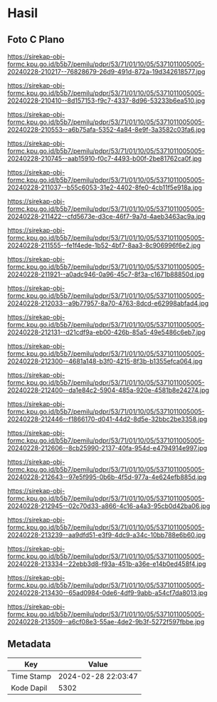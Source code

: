 # Hasil

## Foto C Plano

https://sirekap-obj-formc.kpu.go.id/b5b7/pemilu/pdpr/53/71/01/10/05/5371011005005-20240228-210217--76828679-26d9-491d-872a-19d342618577.jpg

https://sirekap-obj-formc.kpu.go.id/b5b7/pemilu/pdpr/53/71/01/10/05/5371011005005-20240228-210410--8d157153-f9c7-4337-8d96-53233b6ea510.jpg

https://sirekap-obj-formc.kpu.go.id/b5b7/pemilu/pdpr/53/71/01/10/05/5371011005005-20240228-210553--a6b75afa-5352-4a84-8e9f-3a3582c03fa6.jpg

https://sirekap-obj-formc.kpu.go.id/b5b7/pemilu/pdpr/53/71/01/10/05/5371011005005-20240228-210745--aab15910-f0c7-4493-b00f-2be81762ca0f.jpg

https://sirekap-obj-formc.kpu.go.id/b5b7/pemilu/pdpr/53/71/01/10/05/5371011005005-20240228-211037--b55c6053-31e2-4402-8fe0-4cb11f5e918a.jpg

https://sirekap-obj-formc.kpu.go.id/b5b7/pemilu/pdpr/53/71/01/10/05/5371011005005-20240228-211422--cfd5673e-d3ce-46f7-9a7d-4aeb3463ac9a.jpg

https://sirekap-obj-formc.kpu.go.id/b5b7/pemilu/pdpr/53/71/01/10/05/5371011005005-20240228-211555--fe1f4ede-1b52-4bf7-8aa3-8c906996f6e2.jpg

https://sirekap-obj-formc.kpu.go.id/b5b7/pemilu/pdpr/53/71/01/10/05/5371011005005-20240228-211921--a0adc946-0a96-45c7-8f3a-c1671b88850d.jpg

https://sirekap-obj-formc.kpu.go.id/b5b7/pemilu/pdpr/53/71/01/10/05/5371011005005-20240228-212033--a9b77957-8a70-4763-8dcd-e62998abfad4.jpg

https://sirekap-obj-formc.kpu.go.id/b5b7/pemilu/pdpr/53/71/01/10/05/5371011005005-20240228-212131--d21cdf9a-eb00-426b-85a5-49e5486c6eb7.jpg

https://sirekap-obj-formc.kpu.go.id/b5b7/pemilu/pdpr/53/71/01/10/05/5371011005005-20240228-212300--4681a148-b3f0-4215-8f3b-b1355efca064.jpg

https://sirekap-obj-formc.kpu.go.id/b5b7/pemilu/pdpr/53/71/01/10/05/5371011005005-20240228-212400--da1e84c2-5904-485a-920e-4581b8e24274.jpg

https://sirekap-obj-formc.kpu.go.id/b5b7/pemilu/pdpr/53/71/01/10/05/5371011005005-20240228-212446--f1866170-d041-44d2-8d5e-32bbc2be3358.jpg

https://sirekap-obj-formc.kpu.go.id/b5b7/pemilu/pdpr/53/71/01/10/05/5371011005005-20240228-212606--8cb25990-2137-40fa-954d-e4794914e997.jpg

https://sirekap-obj-formc.kpu.go.id/b5b7/pemilu/pdpr/53/71/01/10/05/5371011005005-20240228-212643--97e5f995-0b6b-4f5d-977a-4e624efb885d.jpg

https://sirekap-obj-formc.kpu.go.id/b5b7/pemilu/pdpr/53/71/01/10/05/5371011005005-20240228-212945--02c70d33-a866-4c16-a4a3-95cb0d42ba06.jpg

https://sirekap-obj-formc.kpu.go.id/b5b7/pemilu/pdpr/53/71/01/10/05/5371011005005-20240228-213239--aa9dfd51-e3f9-4dc9-a34c-10bb788e6b60.jpg

https://sirekap-obj-formc.kpu.go.id/b5b7/pemilu/pdpr/53/71/01/10/05/5371011005005-20240228-213334--22ebb3d8-f93a-451b-a36e-e14b0ed458f4.jpg

https://sirekap-obj-formc.kpu.go.id/b5b7/pemilu/pdpr/53/71/01/10/05/5371011005005-20240228-213430--65ad0984-0de6-4df9-9abb-a54cf7da8013.jpg

https://sirekap-obj-formc.kpu.go.id/b5b7/pemilu/pdpr/53/71/01/10/05/5371011005005-20240228-213509--a6cf08e3-55ae-4de2-9b3f-5272f597fbbe.jpg


## Metadata

| Key        | Value               |
| ---------- | ------------------- |
| Time Stamp | 2024-02-28 22:03:47 |
| Kode Dapil | 5302                |



